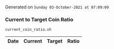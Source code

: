 Generated on `Sunday 03-October-2021 at 07:09:09`

### Current to Target Coin Ratio
`current_coin_ratio.sh`

Date|Current|Target|Ratio
---|---|---|---
